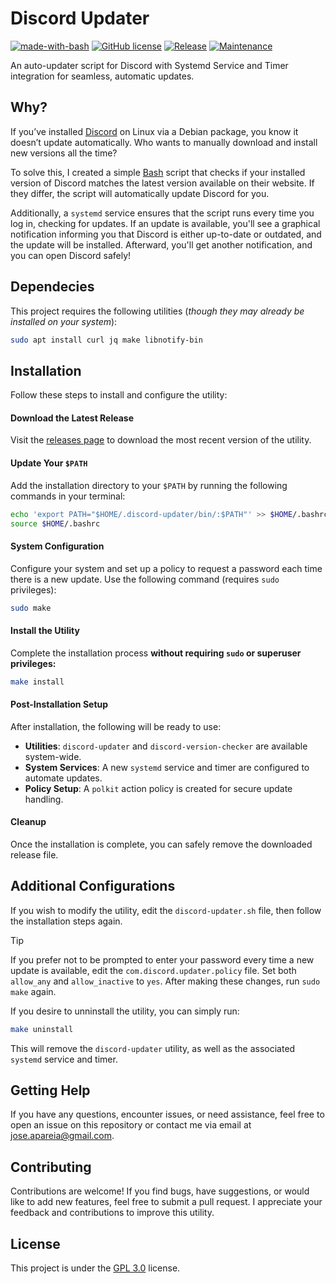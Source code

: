 # Discord Updater
[![made-with-bash](https://img.shields.io/badge/Made%20with-Bash-1f425f.svg?color=green)](https://www.lua.org/)
[![GitHub license](https://img.shields.io/badge/License-GPL_3.0-green.svg)](https://www.gnu.org/licenses/gpl-3.0.html#license-text)
[![Release](https://img.shields.io/badge/Release-v1.1.0-green.svg)](https://github.com/joseareia/discord-updater/releases)
[![Maintenance](https://img.shields.io/badge/Maintained%3F-Yes-green.svg)](https://github.com/joseareia/discord-updater/graphs/commit-activity)

An auto-updater script for Discord with Systemd Service and Timer integration for seamless, automatic updates.

## Why?
If you’ve installed [Discord](https://discord.com) on Linux via a Debian package, you know it doesn’t update automatically. Who wants to manually download and install new versions all the time?

To solve this, I created a simple [Bash](https://github.com/joseareia/discord-updater/blob/master/discord-updater.sh) script that checks if your installed version of Discord matches the latest version available on their website. If they differ, the script will automatically update Discord for you.

Additionally, a `systemd` service ensures that the script runs every time you log in, checking for updates. If an update is available, you'll see a graphical notification informing you that Discord is either up-to-date or outdated, and the update will be installed. Afterward, you'll get another notification, and you can open Discord safely!

## Dependecies

This project requires the following utilities (_though they may already be installed on your system_):

```bash
sudo apt install curl jq make libnotify-bin
```

## Installation

Follow these steps to install and configure the utility:

#### Download the Latest Release
Visit the [releases page](https://github.com/joseareia/discord-updater/releases) to download the most recent version of the utility.

#### Update Your `$PATH`
Add the installation directory to your `$PATH` by running the following commands in your terminal:

```bash
echo 'export PATH="$HOME/.discord-updater/bin/:$PATH"' >> $HOME/.bashrc
source $HOME/.bashrc
```

#### System Configuration
Configure your system and set up a policy to request a password each time there is a new update. Use the following command (requires `sudo` privileges):

```bash
sudo make
```

#### Install the Utility
Complete the installation process **without requiring `sudo` or superuser privileges:**

```bash
make install
```

#### Post-Installation Setup
After installation, the following will be ready to use:

- **Utilities**: `discord-updater` and `discord-version-checker` are available system-wide.
- **System Services**: A new `systemd` service and timer are configured to automate updates.
- **Policy Setup**: A `polkit` action policy is created for secure update handling.

#### Cleanup
Once the installation is complete, you can safely remove the downloaded release file.

## Additional Configurations

If you wish to modify the utility, edit the `discord-updater.sh` file, then follow the installation steps again.

>[!TIP]
>If you prefer not to be prompted to enter your password every time a new update is available, edit the `com.discord.updater.policy` file. Set both `allow_any` and `allow_inactive` to `yes`. After making these changes, run `sudo make` again.

If you desire to unninstall the utility, you can simply run:

```bash
make uninstall
```
This will remove the `discord-updater` utility, as well as the associated `systemd` service and timer.

## Getting Help
If you have any questions, encounter issues, or need assistance, feel free to open an issue on this repository or contact me via email at <a href="mailto:jose.apareia@gmail.com">jose.apareia@gmail.com</a>.

## Contributing
Contributions are welcome! If you find bugs, have suggestions, or would like to add new features, feel free to submit a pull request. I appreciate your feedback and contributions to improve this utility.

## License
This project is under the [GPL 3.0](https://www.gnu.org/licenses/gpl-3.0.html#license-text) license.